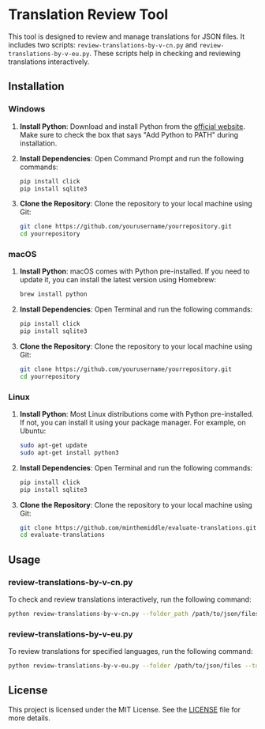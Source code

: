 # Translation Review Tool

This tool is designed to review and manage translations for JSON files. It includes two scripts: `review-translations-by-v-cn.py` and `review-translations-by-v-eu.py`. These scripts help in checking and reviewing translations interactively.

## Installation

### Windows

1. **Install Python**: Download and install Python from the [official website](https://www.python.org/downloads/windows/). Make sure to check the box that says "Add Python to PATH" during installation.

2. **Install Dependencies**: Open Command Prompt and run the following commands:
   ```bash
   pip install click
   pip install sqlite3
   ```

3. **Clone the Repository**: Clone the repository to your local machine using Git:
   ```bash
   git clone https://github.com/yourusername/yourrepository.git
   cd yourrepository
   ```

### macOS

1. **Install Python**: macOS comes with Python pre-installed. If you need to update it, you can install the latest version using Homebrew:
   ```bash
   brew install python
   ```

2. **Install Dependencies**: Open Terminal and run the following commands:
   ```bash
   pip install click
   pip install sqlite3
   ```

3. **Clone the Repository**: Clone the repository to your local machine using Git:
   ```bash
   git clone https://github.com/yourusername/yourrepository.git
   cd yourrepository
   ```

### Linux

1. **Install Python**: Most Linux distributions come with Python pre-installed. If not, you can install it using your package manager. For example, on Ubuntu:
   ```bash
   sudo apt-get update
   sudo apt-get install python3
   ```

2. **Install Dependencies**: Open Terminal and run the following commands:
   ```bash
   pip install click
   pip install sqlite3
   ```

3. **Clone the Repository**: Clone the repository to your local machine using Git:
   ```bash
   git clone https://github.com/minthemiddle/evaluate-translations.git
   cd evaluate-translations
   ```

## Usage

### review-translations-by-v-cn.py

To check and review translations interactively, run the following command:
```bash
python review-translations-by-v-cn.py --folder_path /path/to/json/files --interactive --lang en
```

### review-translations-by-v-eu.py

To review translations for specified languages, run the following command:
```bash
python review-translations-by-v-eu.py --folder /path/to/json/files --to en,es
```

## License

This project is licensed under the MIT License. See the [LICENSE](LICENSE.md) file for more details.
